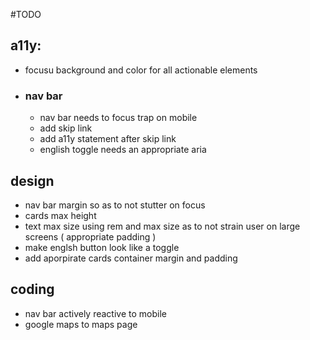 
#TODO


## a11y:
- focusu background and color for all actionable elements

- ### nav bar
    - nav bar needs to focus trap on mobile
    - add skip link
    - add a11y statement after skip link
    - english toggle needs an appropriate aria

## design
- nav bar margin so as to not stutter on focus
- cards max height
- text max size using rem and max size as to not strain user on large screens
    ( appropriate padding )
- make englsh button look like a toggle
- add aporpirate cards container margin and padding

## coding
- nav bar actively reactive to mobile
- google maps to maps page

